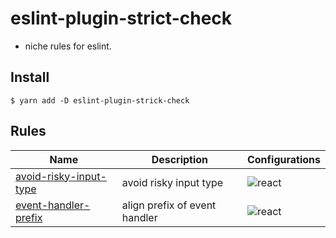 # eslint-plugin-strict-check
- niche rules for eslint.

## Install

```shell
$ yarn add -D eslint-plugin-strick-check
```

## Rules

| Name                                                           | Description                   | Configurations                                      |
|----------------------------------------------------------------|-------------------------------|-----------------------------------------------------|
| [avoid-risky-input-type](docs/rules/avoid-risky-input-type.md) | avoid risky input type        | ![react](https://img.shields.io/badge/-react-blue)  |
| [event-handler-prefix](docs/rules/event-handler-prefix.md)     | align prefix of event handler | ![react](https://img.shields.io/badge/-react-blue)  |

